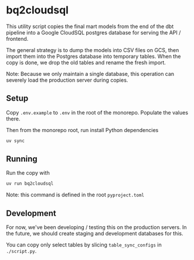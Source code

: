 # bq2cloudsql

This utility script copies the final mart models from the end of
the dbt pipeline into a Google CloudSQL postgres database for
serving the API / frontend.

The general strategy is to dump the models into CSV files
on GCS, then import them into the Postgres database
into temporary tables. When the copy is done, we drop the old tables
and rename the fresh import.

Note: Because we only maintain a single database, this operation can
severely load the production server during copies.

## Setup

Copy `.env.example` to `.env` in the root of the monorepo.
Populate the values there.

Then from the monorepo root, run install Python dependencies

```bash
uv sync
```

## Running

Run the copy with

```bash
uv run bq2cloudsql
```

Note: this command is defined in the root `pyproject.toml`

## Development

For now, we've been developing / testing this on the production servers.
In the future, we should create staging and development databases for this.

You can copy only select tables by slicing `table_sync_configs` in `./script.py`.

